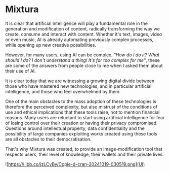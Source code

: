 # Mixtura
 
It is clear that artificial intelligence will play a fundamental role in the generation and modification of content, radically transforming the way we create, consume and interact with content. Whether it's text, images, video or even music, AI is already automating previously complex processes, while opening up new creative possibilities.

However, for many users, using AI can be complex. *"How do I do it? What should I do? I don't understand a thing! It's far too complex for me"*, these are some of the answers from people close to me when I asked them about their use of AI.

It is clear today that we are witnessing a growing digital divide between those who have mastered new technologies, and in particular artificial intelligence, and those who feel overwhelmed by them.

One of the main obstacles to the mass adoption of these technologies is therefore the perceived complexity, but also mistrust of the conditions of use and ethical implications that these tools raise, not to mention financial reasons. Many users are reluctant to start using artificial intelligence for fear of losing control over their creation or having their privacy compromised. Questions around intellectual property, data confidentiality and the possibility of large companies exploiting works created using these tools are all obstacles to their democratisation.

That's why Mixtura was created, to provide an image-modification tool that respects users, their level of knowledge, their wallets and their private lives.

![https://i.ibb.co/jzLCyBy/Copie-d-cran-20241019-030519.png](UI)
